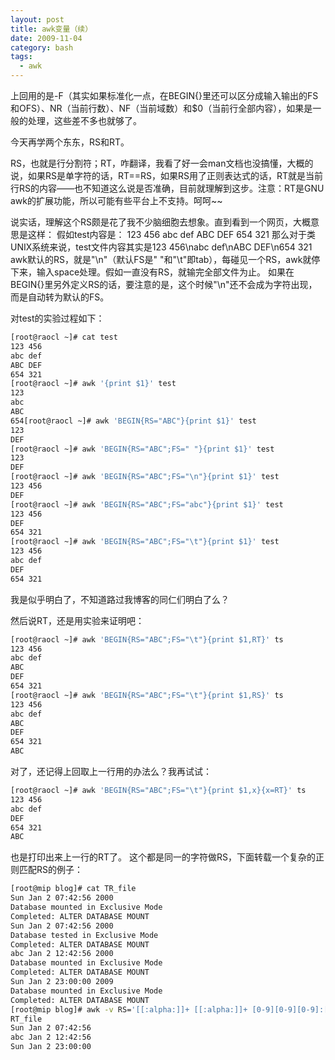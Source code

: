 ```yaml
---
layout: post
title: awk变量（续）
date: 2009-11-04
category: bash
tags:
  - awk
---
```


上回用的是-F（其实如果标准化一点，在BEGIN{}里还可以区分成输入输出的FS和OFS）、NR（当前行数）、NF（当前域数）和$0（当前行全部内容），如果是一般的处理，这些差不多也就够了。

今天再学两个东东，RS和RT。

RS，也就是行分割符；RT，咋翻译，我看了好一会man文档也没搞懂，大概的说，如果RS是单字符的话，RT==RS，如果RS用了正则表达式的话，RT就是当前行RS的内容——也不知道这么说是否准确，目前就理解到这步。注意：RT是GNU awk的扩展功能，所以可能有些平台上不支持。呵呵~~

说实话，理解这个RS颇是花了我不少脑细胞去想象。直到看到一个网页，大概意思是这样：
假如test内容是：
123 456
abc def
ABC DEF
654 321
那么对于类UNIX系统来说，test文件内容其实是123 456\nabc def\nABC DEF\n654 321
awk默认的RS，就是"\n"（默认FS是" "和"\t"即tab），每碰见一个RS，awk就停下来，输入space处理。假如一直没有RS，就输完全部文件为止。
如果在BEGIN{}里另外定义RS的话，要注意的是，这个时候"\n"还不会成为字符出现，而是自动转为默认的FS。

对test的实验过程如下：
```bash
[root@raocl ~]# cat test
123 456
abc def
ABC DEF
654 321
[root@raocl ~]# awk '{print $1}' test
123
abc
ABC
654[root@raocl ~]# awk 'BEGIN{RS="ABC"}{print $1}' test
123
DEF
[root@raocl ~]# awk 'BEGIN{RS="ABC";FS=" "}{print $1}' test
123
DEF
[root@raocl ~]# awk 'BEGIN{RS="ABC";FS="\n"}{print $1}' test
123 456
DEF
[root@raocl ~]# awk 'BEGIN{RS="ABC";FS="abc"}{print $1}' test
123 456
DEF
654 321
[root@raocl ~]# awk 'BEGIN{RS="ABC";FS="\t"}{print $1}' test
123 456
abc def
DEF
654 321
```
我是似乎明白了，不知道路过我博客的同仁们明白了么？

然后说RT，还是用实验来证明吧：
```bash
[root@raocl ~]# awk 'BEGIN{RS="ABC";FS="\t"}{print $1,RT}' ts
123 456
abc def
ABC
DEF
654 321
[root@raocl ~]# awk 'BEGIN{RS="ABC";FS="\t"}{print $1,RS}' ts
123 456
abc def
ABC
DEF
654 321
ABC
```
对了，还记得上回取上一行用的办法么？我再试试：
```bash
[root@raocl ~]# awk 'BEGIN{RS="ABC";FS="\t"}{print $1,x}{x=RT}' ts
123 456
abc def
DEF
654 321
ABC
```
也是打印出来上一行的RT了。
这个都是同一的字符做RS，下面转载一个复杂的正则匹配RS的例子：
```bash
[root@mip blog]# cat TR_file
Sun Jan 2 07:42:56 2000
Database mounted in Exclusive Mode
Completed: ALTER DATABASE MOUNT
Sun Jan 2 07:42:56 2000
Database tested in Exclusive Mode
Completed: ALTER DATABASE MOUNT
abc Jan 2 12:42:56 2000
Database mounted in Exclusive Mode
Completed: ALTER DATABASE MOUNT
Sun Jan 2 23:00:00 2009
Database mounted in Exclusive Mode
Completed: ALTER DATABASE MOUNT
[root@mip blog]# awk -v RS='[[:alpha:]]+ [[:alpha:]]+ [0-9][0-9][0-9]:[0-9][0-9]:[0-9][0-9]' '$0~/mounted/{print s}{s=RT}'
RT_file
Sun Jan 2 07:42:56
abc Jan 2 12:42:56
Sun Jan 2 23:00:00
```

